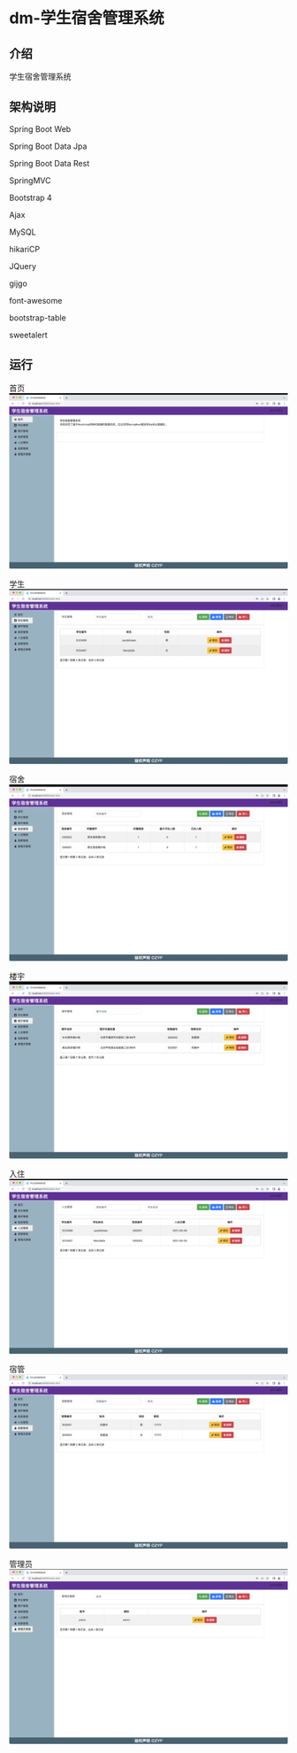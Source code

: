 # dm-学生宿舍管理系统

## 介绍

学生宿舍管理系统

## 架构说明

Spring Boot Web

Spring Boot Data Jpa

Spring Boot Data Rest

SpringMVC

Bootstrap 4

Ajax

MySQL

hikariCP

JQuery

gijgo

font-awesome

bootstrap-table

sweetalert

## 运行

首页
![首页](image/home.png)

学生
![学生](image/student.png)

宿舍
![宿舍](image/dormitory.png)

楼宇
![楼宇](image/building.png)

入住
![入住](image/live.png)

宿管
![宿管](image/dormitory_manager.png)

管理员
![管理员](image/admin.png)